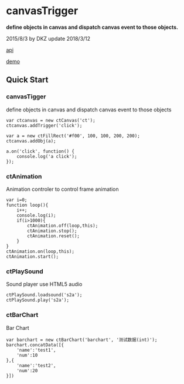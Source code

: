 # canvasTrigger

**define objects in canvas and dispatch canvas event to those objects.**

2015/8/3 by DKZ update 2018/3/12

[api](./api.md)

[demo](http://davidkingzyb.github.io/canvasTrigger/demo/index.html)

## Quick Start

### canvasTigger

define objects in canvas and dispatch canvas event to those objects

```
var ctcanvas = new ctCanvas('ct');
ctcanvas.addTrigger('click');

var a = new ctFillRect('#f00', 100, 100, 200, 200);
ctcanvas.addObj(a);

a.on('click', function() {
    console.log('a click');
});
```

### ctAnimation

Animation controler to control frame animation

```
var i=0;
function loop(){
    i++;
    console.log(i);
    if(i>1000){
        ctAnimation.off(loop,this);
        ctAnimation.stop();
        ctAnimation.reset();
    }
}
ctAnimation.on(loop,this);
ctAnimation.start();
```

### ctPlaySound

Sound player use HTML5 audio  

```
ctPlaySound.loadsound('s2a');
ctPlaySound.play('s2a');
```

### ctBarChart

Bar Chart

```
var barchart = new ctBarChart('barchart', '测试数据(int)');
barchart.concatData([{
    'name':'test1',
    'num':10
},{
    'name':'test2',
    'num':20
}])
```














